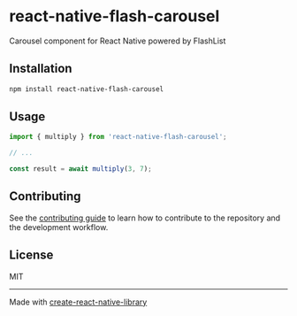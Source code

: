 # react-native-flash-carousel

Carousel component for React Native powered by FlashList

## Installation

```sh
npm install react-native-flash-carousel
```

## Usage

```js
import { multiply } from 'react-native-flash-carousel';

// ...

const result = await multiply(3, 7);
```

## Contributing

See the [contributing guide](CONTRIBUTING.md) to learn how to contribute to the repository and the development workflow.

## License

MIT

---

Made with [create-react-native-library](https://github.com/callstack/react-native-builder-bob)
